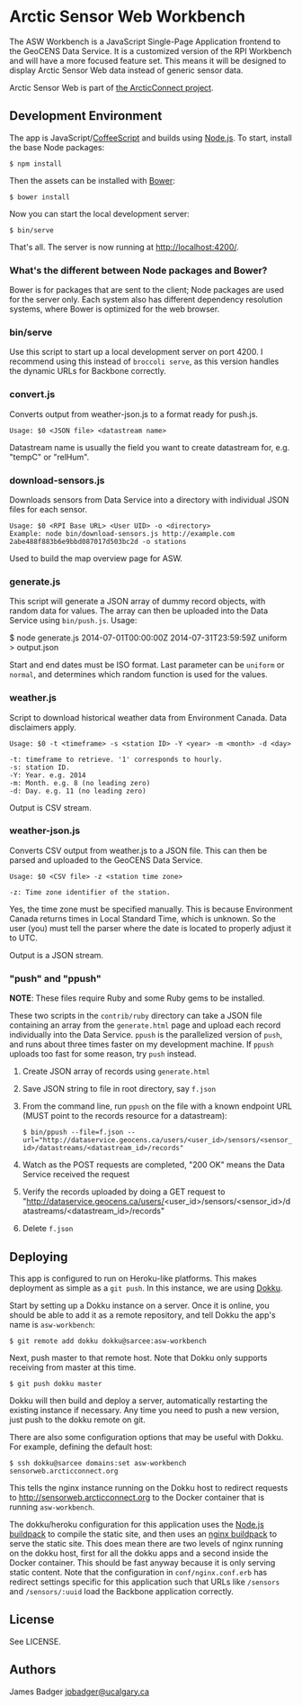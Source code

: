 # Arctic Sensor Web Workbench

The ASW Workbench is a JavaScript Single-Page Application frontend to the GeoCENS Data Service. It is a customized version of the RPI Workbench and will have a more focused feature set. This means it will be designed to display Arctic Sensor Web data instead of generic sensor data.

Arctic Sensor Web is part of [the ArcticConnect project](http://arcticconnect.org/).

## Development Environment

The app is JavaScript/[CoffeeScript](http://coffeescript.org/) and builds using [Node.js](https://nodejs.org/). To start, install the base Node packages:

    $ npm install

Then the assets can be installed with [Bower](http://bower.io/):

    $ bower install

Now you can start the local development server:

    $ bin/serve

That's all. The server is now running at [http://localhost:4200/](http://localhost:4200/).

### What's the different between Node packages and Bower?

Bower is for packages that are sent to the client; Node packages are used for the server only. Each system also has different dependency resolution systems, where Bower is optimized for the web browser.

### bin/serve

Use this script to start up a local development server on port 4200. I recommend using this instead of `broccoli serve`, as this version handles the dynamic URLs for Backbone correctly.

### convert.js

Converts output from weather-json.js to a format ready for push.js.

    Usage: $0 <JSON file> <datastream name>

Datastream name is usually the field you want to create datastream for, e.g. "tempC" or "relHum".

### download-sensors.js

Downloads sensors from Data Service into a directory with individual JSON files for each sensor.

    Usage: $0 <RPI Base URL> <User UID> -o <directory>
    Example: node bin/download-sensors.js http://example.com 2abe488f883b6e9bbd087017d503bc2d -o stations

Used to build the map overview page for ASW.

### generate.js

This script will generate a JSON array of dummy record objects, with random data for values. The array can then be uploaded into the Data Service using `bin/push.js`. Usage:

  $ node generate.js 2014-07-01T00:00:00Z 2014-07-31T23:59:59Z uniform > output.json

Start and end dates must be ISO format. Last parameter can be `uniform` or `normal`, and determines which random function is used for the values.

### weather.js

Script to download historical weather data from Environment Canada. Data disclaimers apply.

    Usage: $0 -t <timeframe> -s <station ID> -Y <year> -m <month> -d <day>

    -t: timeframe to retrieve. '1' corresponds to hourly.
    -s: station ID.
    -Y: Year. e.g. 2014
    -m: Month. e.g. 8 (no leading zero)
    -d: Day. e.g. 11 (no leading zero)

Output is CSV stream.

### weather-json.js

Converts CSV output from weather.js to a JSON file. This can then be parsed and uploaded to the GeoCENS Data Service.

    Usage: $0 <CSV file> -z <station time zone>

    -z: Time zone identifier of the station.

Yes, the time zone must be specified manually. This is because Environment Canada returns times in Local Standard Time, which is unknown. So the user (you) must tell the parser where the date is located to properly adjust it to UTC.

Output is a JSON stream.

### "push" and "ppush"

**NOTE**: These files require Ruby and some Ruby gems to be installed.

These two scripts in the `contrib/ruby` directory can take a JSON file containing an array from the `generate.html` page and upload each record individually into the Data Service. `ppush` is the parallelized version of `push`, and runs about three times faster on my development machine. If `ppush` uploads too fast for some reason, try `push` instead.

1. Create JSON array of records using `generate.html`
2. Save JSON string to file in root directory, say `f.json`
3. From the command line, run `ppush` on the file with a known endpoint URL (MUST point to the records resource for a datastream):

	`$ bin/ppush --file=f.json --url="http://dataservice.geocens.ca/users/<user_id>/sensors/<sensor_id>/datastreams/<datastream_id>/records"`

4. Watch as the POST requests are completed, "200 OK" means the Data Service received the request
5. Verify the records uploaded by doing a GET request to "http://dataservice.geocens.ca/users/<user_id>/sensors/<sensor_id>/datastreams/<datastream_id>/records"
6. Delete `f.json`

## Deploying

This app is configured to run on Heroku-like platforms. This makes deployment as simple as a `git push`. In this instance, we are using [Dokku](https://github.com/progrium/dokku).

Start by setting up a Dokku instance on a server. Once it is online, you should be able to add it as a remote repository, and tell Dokku the app's name is `asw-workbench`:

    $ git remote add dokku dokku@sarcee:asw-workbench

Next, push master to that remote host. Note that Dokku only supports receiving from master at this time.

    $ git push dokku master

Dokku will then build and deploy a server, automatically restarting the existing instance if necessary. Any time you need to push a new version, just push to the dokku remote on git.

There are also some configuration options that may be useful with Dokku. For example, defining the default host:

    $ ssh dokku@sarcee domains:set asw-workbench sensorweb.arcticconnect.org

This tells the nginx instance running on the Dokku host to redirect requests to http://sensorweb.arcticconnect.org to the Docker container that is running `asw-workbench`.

The dokku/heroku configuration for this application uses the [Node.js buildpack](https://github.com/heroku/heroku-buildpack-nodejs) to compile the static site, and then uses an [nginx buildpack](https://github.com/GeoSensorWebLab/heroku-buildpack-nginx) to serve the static site. This does mean there are two levels of nginx running on the dokku host, first for all the dokku apps and a second inside the Docker container. This should be fast anyway because it is only serving static content. Note that the configuration in `conf/nginx.conf.erb` has redirect settings specific for this application such that URLs like `/sensors` and `/sensors/:uuid` load the Backbone application correctly.

## License

See LICENSE.

## Authors

James Badger <jpbadger@ucalgary.ca>
